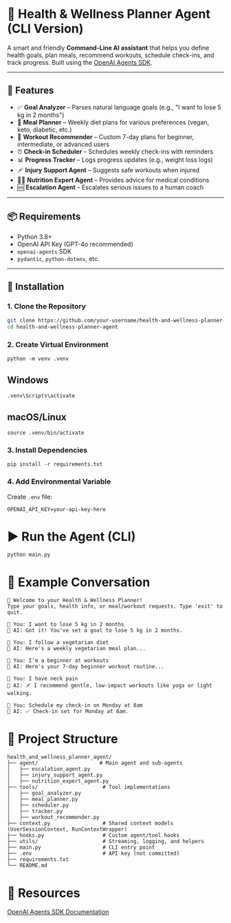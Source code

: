 # 🧠 Health & Wellness Planner Agent (CLI Version)

A smart and friendly **Command-Line AI assistant** that helps you define health goals, plan meals, recommend workouts, schedule check-ins, and track progress. Built using the [OpenAI Agents SDK](https://openai.github.io/openai-agents-python/).

---

## 🚀 Features

- ✅ **Goal Analyzer** – Parses natural language goals (e.g., "I want to lose 5 kg in 2 months")
- 🥗 **Meal Planner** – Weekly diet plans for various preferences (vegan, keto, diabetic, etc.)
- 🏃 **Workout Recommender** – Custom 7-day plans for beginner, intermediate, or advanced users
- ⏰ **Check-in Scheduler** – Schedules weekly check-ins with reminders
- 📊 **Progress Tracker** – Logs progress updates (e.g., weight loss logs)
- 🩹 **Injury Support Agent** – Suggests safe workouts when injured
- 🧑‍⚕️ **Nutrition Expert Agent** – Provides advice for medical conditions
- 🆘 **Escalation Agent** – Escalates serious issues to a human coach

---

## 📦 Requirements

- Python 3.8+
- OpenAI API Key (GPT-4o recommended)
- `openai-agents` SDK
- `pydantic`, `python-dotenv`, etc.

---

## 🔧 Installation

### 1. Clone the Repository

```bash
git clone https://github.com/your-username/health-and-wellness-planner-agent.git
cd health-and-wellness-planner-agent
```

### 2. Create Virtual Environment
```
python -m venv .venv
```
## Windows
```
.venv\Scripts\activate
```
## macOS/Linux
```
source .venv/bin/activate
```

### 3. Install Dependencies
```
pip install -r requirements.txt
```

### 4. Add Environmental Variable
Create ```.env``` file:

```
OPENAI_API_KEY=your-api-key-here
```

# ▶️ Run the Agent (CLI)

```
python main.py
```

# 💬 Example Conversation
```
🧠 Welcome to your Health & Wellness Planner!
Type your goals, health info, or meal/workout requests. Type 'exit' to quit.

👤 You: I want to lose 5 kg in 2 months
🤖 AI: Got it! You've set a goal to lose 5 kg in 2 months.

👤 You: I follow a vegetarian diet
🤖 AI: Here's a weekly vegetarian meal plan...

👤 You: I’m a beginner at workouts
🤖 AI: Here's your 7-day beginner workout routine...

👤 You: I have neck pain
🤖 AI: 🩹 I recommend gentle, low-impact workouts like yoga or light walking.

👤 You: Schedule my check-in on Monday at 8am
🤖 AI: ✅ Check-in set for Monday at 8am.
```

# 🧱 Project Structure

```
health_and_wellness_planner_agent/
├── agent/                    # Main agent and sub-agents
│   ├── escalation_agent.py
│   ├── injury_support_agent.py
│   ├── nutrition_expert_agent.py
├── tools/                     # Tool implementations
│   ├── goal_analyzer.py
│   ├── meal_planner.py
│   ├── scheduler.py
│   ├── tracker.py
│   ├── workout_recommender.py
├── context.py                 # Shared context models (UserSessionContext, RunContextWrapper)
├── hooks.py                   # Custom agent/tool hooks
├── utils/                     # Streaming, logging, and helpers
├── main.py                    # CLI entry point
├── .env                       # API key (not committed)
├── requirements.txt
└── README.md
```

# 🔗 Resources

[OpenAI Agents SDK Documentation](https://openai.github.io/openai-agents-python/)

